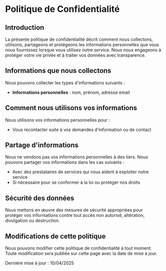 # Politique de Confidentialité

## Introduction

La présente politique de confidentialité décrit comment nous collectons, utilisons, partageons et protégeons les informations personnelles que vous nous fournissez lorsque vous utilisez notre service. Nous nous engageons à protéger votre vie privée et à traiter vos données avec transparence.

## Informations que nous collectons

Nous pouvons collecter les types d'informations suivants :

- **Informations personnelles** : nom, prénom, adresse email

## Comment nous utilisons vos informations

Nous utilisons vos informations personnelles pour :

- Vous recontacter suite à vos demandes d'information ou de contact

## Partage d'informations

Nous ne vendons pas vos informations personnelles à des tiers. Nous pouvons partager vos informations dans les cas suivants :

- Avec des prestataires de services qui nous aident à exploiter notre service
- Si nécessaire pour se conformer à la loi ou protéger nos droits

## Sécurité des données

Nous mettons en œuvre des mesures de sécurité appropriées pour protéger vos informations contre tout accès non autorisé, altération, divulgation ou destruction.

## Modifications de cette politique

Nous pouvons modifier cette politique de confidentialité à tout moment. Toute modification sera publiée sur cette page avec la date de mise à jour.

Dernière mise à jour : 10/04/2025
